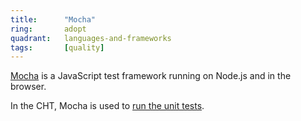 ```yaml
---
title:      "Mocha"
ring:       adopt
quadrant:   languages-and-frameworks
tags:       [quality]
---
```


<a href="https://mochajs.org/">Mocha</a> is a JavaScript test framework running on Node.js and in the browser.

In the CHT, Mocha is used to <a href="https://github.com/medic/cht-core/tree/master/webapp/tests">run the unit tests</a>.